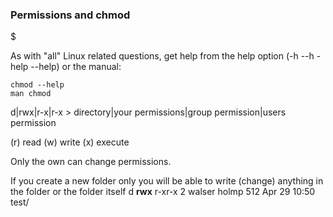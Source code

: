 ### Permissions and chmod
$

As with "all" Linux related questions, get help from the help option (-h --h -help --help) or the manual: 
```Linux
chmod --help
man chmod
```

d|rwx|r-x|r-x > directory|your permissions|group permission|users permission

(r) read
(w) write
(x) execute

Only the own can change permissions. 

If you create a new folder only you will be able to write (change) anything in the folder or the folder itself
d __rwx__ r-xr-x  2 walser   holmp   512 Apr 29 10:50 test/
